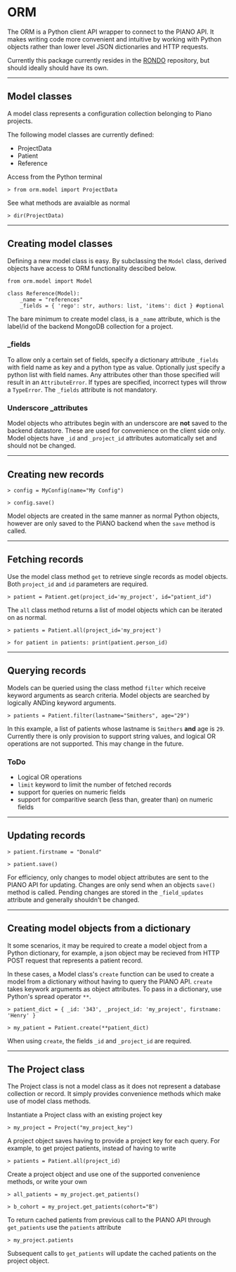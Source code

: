 # ORM 

The ORM is a Python client API wrapper to connect to the PIANO API. It makes writing code more convenient and intuitive by working with Python objects rather than lower level JSON dictionaries and HTTP requests. 

Currently this package currently resides in the [RONDO](../../README.md) repository, but should ideally should have its own. 

---

## Model classes
A model class represents a configuration collection belonging to Piano projects.

The following model classes are currently defined:

- ProjectData
- Patient
- Reference

Access from the Python terminal

``> from orm.model import ProjectData  ``

See what methods are avaialble as normal

``> dir(ProjectData)``

---

## Creating model classes

 Defining a new  model class is easy. By subclassing the ``Model`` class, derived objects have access to ORM functionality descibed below. 

```
from orm.model import Model

class Reference(Model):
    _name = "references"
    _fields = { 'rego': str, authors: list, 'items': dict } #optional

```

The bare minimum to create model class, is a ``_name`` attribute, which is the label/id of the backend MongoDB collection for a project.

### _fields

To allow only a certain set of fields, specify a dictionary attribute ``_fields`` with field name as key and a python type as value. Optionally just specify a python list with field names. Any attributes other than those specified will result in an ``AttributeError``. If types are specified, incorrect types will throw a ``TypeError``. The ``_fields`` attribute is not mandatory. 

### Underscore _attributes
Model objects who attributes begin with an underscore are **not** saved to the backend datastore. These are used for convenience on the client side only. Model objects have ``_id`` and ``_project_id`` attributes automatically set and should not be changed. 

---

## Creating new records

``> config = MyConfig(name="My Config") ``

``> config.save()``

Model objects are created in the same manner as normal Python objects, however are only saved to the PIANO backend when the ``save`` method is called.

---

## Fetching records

Use the model class method ``get`` to retrieve single records as model objects. Both ``project_id`` and ``id`` parameters are required.

``> patient = Patient.get(project_id='my_project', id="patient_id")``

The ``all`` class method returns a list of model objects which can be iterated on as normal.

``> patients = Patient.all(project_id='my_project') ``

``> for patient in patients: print(patient.person_id)``


---

## Querying records

Models can be queried using the class method ``filter`` which receive keyword arguments as search criteria. Model objects are searched by logically ANDing keyword arguments. 

``> patients = Patient.filter(lastname="Smithers", age="29") ``

In this example, a list of patients whose lastname is `Smithers` __and__ age is `29`. Currently there is only provision to support string values, and logical OR operations are not supported. This may change in the future. 

### ToDo
* Logical OR operations
* `limit` keyword to limit the number of fetched records
* support for queries on numeric fields
* support for comparitive search (less than, greater than) on numeric fields



---

## Updating records

``> patient.firstname = "Donald" ``

``> patient.save() ``

  For efficiency, only changes to model object attributes are sent to the PIANO API for updating. Changes are only send when an objects ``save()`` method is called. Pending changes are stored in the  ``_field_updates`` attribute and generally shouldn't be changed. 

---

## Creating model objects from a dictionary

It some scenarios, it may be required to create a model object from a Python dictionary, for example, a json object may be recieved from HTTP POST request that represents a patient record. 

In these cases, a Model class's ``create`` function can be used to create a model from a dictionary without having to query the PIANO API. ``create`` takes keywork arguments as object attributes. To pass in a dictionary, use Python's spread operator   ``**``.



``> patient_dict = { _id: '343', _project_id: 'my_project', firstname: 'Henry' }``

``> my_patient = Patient.create(**patient_dict)``

When using ``create``, the fields ``_id`` and ``_project_id`` are required. 

---

## The Project class
The Project class is not a model class as it does not represent a database collection or record. It simply provides convenience methods which make use of model class methods. 

Instantiate a Project class with an existing project key

``> my_project = Project("my_project_key")``


A project object saves having to provide a project key for each query. For example, to get project patients, instead of having to write

``> patients = Patient.all(project_id)``

Create a project object and use one of the supported convenience methods, or write your own

``> all_patients = my_project.get_patients()``

``> b_cohort = my_project.get_patients(cohort="B")``

To return cached patients from previous call to the PIANO API through ``get_patients`` use the ``patients`` attribute

``> my_project.patients``

Subsequent calls to ``get_patients`` will update the cached patients on the project object. 













